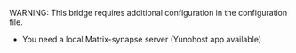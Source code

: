 WARNING: This bridge requires additional configuration in the configuration file.

* You need a local Matrix-synapse server (Yunohost app available)
